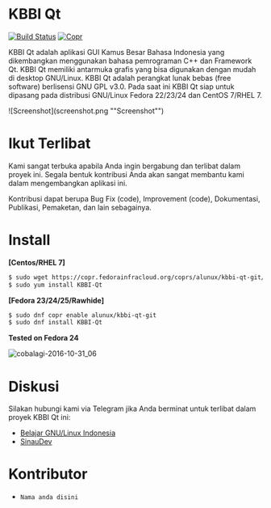 # KBBI Qt

[![Build Status](https://travis-ci.org/bgli/kbbi-qt.svg?branch=master)](https://travis-ci.org/bgli/kbbi-qt)
[![Copr](https://copr.fedorainfracloud.org/coprs/alunux/kbbi-qt-git/package/KBBI-Qt/status_image/last_build.png)](https://copr.fedorainfracloud.org/coprs/alunux/kbbi-qt-git/)

KBBI Qt adalah aplikasi GUI Kamus Besar Bahasa Indonesia yang dikembangkan menggunakan bahasa pemrograman C++ dan Framework Qt. KBBI Qt memiliki antarmuka grafis yang bisa digunakan dengan mudah di desktop GNU/Linux. KBBI Qt adalah perangkat lunak bebas (free software) berlisensi GNU GPL v3.0. Pada saat ini KBBI Qt siap untuk dipasang pada distribusi GNU/Linux Fedora 22/23/24 dan CentOS 7/RHEL 7.

![Screenshot](screenshot.png ""Screenshot"")

# Ikut Terlibat
Kami sangat terbuka apabila Anda ingin bergabung dan terlibat dalam proyek ini. Segala bentuk kontribusi Anda akan sangat membantu kami dalam mengembangkan aplikasi ini.

Kontribusi dapat berupa Bug Fix (code), Improvement (code), Dokumentasi, Publikasi, Pemaketan, dan lain sebagainya.

# Install

**[Centos/RHEL 7]**  

``` sh
$ sudo wget https://copr.fedorainfracloud.org/coprs/alunux/kbbi-qt-git/repo/epel-7/alunux-kbbi-qt-git-epel-7.repo -O /etc/yum.repos.d/kbbi-qt.repo
$ sudo yum install KBBI-Qt
```

**[Fedora 23/24/25/Rawhide]**  

``` sh
$ sudo dnf copr enable alunux/kbbi-qt-git
$ sudo dnf install KBBI-Qt
```

**Tested on Fedora 24**

![cobalagi-2016-10-31_06](https://cloud.githubusercontent.com/assets/10938708/19840912/d490e360-9f33-11e6-9ff0-501609822bb2.gif)

# Diskusi
Silakan hubungi kami via Telegram jika Anda berminat untuk terlibat dalam proyek KBBI Qt ini:
* [Belajar GNU/Linux Indonesia](http://s.id/BGLI)
* [SinauDev](https://telegram.me/sinaudev)

# Kontributor
* `Nama anda disini`
